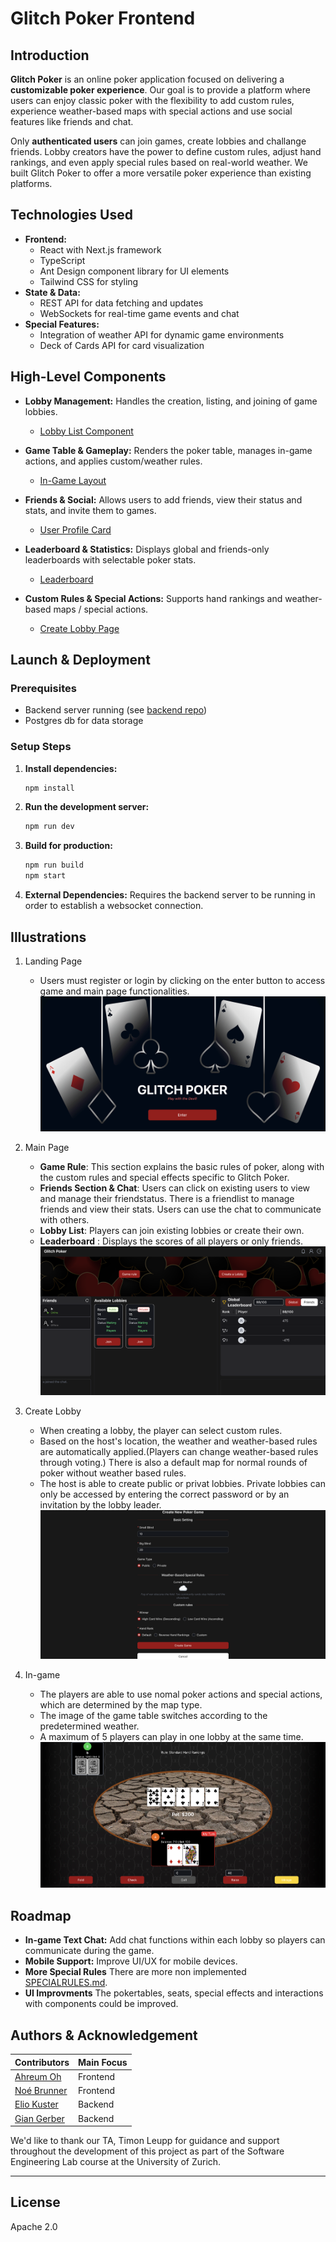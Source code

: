 # Glitch Poker Frontend

## Introduction

**Glitch Poker** is an online poker application focused on delivering a **customizable poker experience**. Our goal is to provide a platform where users can enjoy classic poker with the flexibility to add custom rules, experience weather-based maps with special actions and use social features like friends and chat.

Only **authenticated users** can join games, create lobbies and challange friends. Lobby creators have the power to define custom rules, adjust hand rankings, and even apply special rules based on real-world weather. We built Glitch Poker to offer a more versatile poker experience than existing platforms.

## Technologies Used

* **Frontend:** 
  * React with Next.js framework
  * TypeScript 
  * Ant Design component library for UI elements
  * Tailwind CSS for styling
* **State & Data:** 
  * REST API for data fetching and updates
  * WebSockets for real-time game events and chat
* **Special Features:**
  * Integration of weather API for dynamic game environments
  * Deck of Cards API for card visualization

## High-Level Components

* **Lobby Management:** Handles the creation, listing, and joining of game lobbies.
    * [Lobby List Component](app/components/main/lobbyList.tsx)

* **Game Table & Gameplay:** Renders the poker table, manages in-game actions, and applies custom/weather rules.
    * [In-Game Layout](app/components/game/inGameLayout.tsx)

* **Friends & Social:** Allows users to add friends, view their status and stats, and invite them to games.
    * [User Profile Card](app/components/friends/UserProfileCard.tsx)

* **Leaderboard & Statistics:** Displays global and friends-only leaderboards with selectable poker stats.
    * [Leaderboard](app/components/main/leaderboard/leaderboard.tsx)

* **Custom Rules & Special Actions:** Supports hand rankings and weather-based maps / special actions.
    * [Create Lobby Page](app/main/create-lobby/page.tsx)



## Launch & Deployment

### Prerequisites
* Backend server running (see [backend repo](https://github.com/GlichPoker/Glich_Poker_Backend))
* Postgres db for data storage

### Setup Steps
1.  **Install dependencies:**
    ```sh
    npm install
    ```
2.  **Run the development server:**
    ```sh
    npm run dev
    ```
3.  **Build for production:**
    ```sh
    npm run build
    npm start
    ```
4.  **External Dependencies:** Requires the backend server to be running in order to establish a websocket connection.


## Illustrations
1. Landing Page
   * Users must register or login by clicking on the enter button to access game and main page functionalities.
![landingPage](public/images/screenshot/landingPage.png)

2. Main Page
   * **Game Rule**: This section explains the basic rules of poker, along with the custom rules and special effects specific to Glitch Poker. 
   * **Friends Section & Chat**: Users can click on existing users to view and manage their friendstatus. There is a friendlist to manage friends and view their stats. Users can use the chat to communicate with others. 
   * **Lobby List**: Players can join existing lobbies or create their own. 
   * **Leaderboard** : Displays the scores of all players or only friends.
![mainPage](public/images/screenshot/mainPage.png)

3. Create Lobby
   * When creating a lobby, the player can select custom rules.
   * Based on the host's location, the weather and weather-based rules are automatically applied.(Players can change weather-based rules through voting.) There is also a default map for normal rounds of poker without weather based rules.
   * The host is able to create public or privat lobbies. Private lobbies can only be accessed by entering the correct password or by an invitation by the lobby leader.
![createLobby](public/images/screenshot/createLobby.png)

4. In-game
   * The players are able to use nomal poker actions and special actions, which are determined by the map type.
   * The image of the game table switches according to the predetermined weather.
   * A maximum of 5 players can play in one lobby at the same time. 
![inGame](public/images/screenshot/inGame_sunny.png)



## Roadmap
* **In-game Text Chat:** Add chat functions within each lobby so players can communicate during the game.
* **Mobile Support:** Improve UI/UX for mobile devices.
* **More Special Rules** There are more non implemented [SPECIALRULES.md](SPECIALRULES.md).
* **UI Improvments** The pokertables, seats, special effects and interactions with components could be improved.


## Authors & Acknowledgement
| Contributors | Main Focus |
|------|--------|
| [Ahreum Oh](https://github.com/arden333) | Frontend |
| [Noé Brunner](https://github.com/RealBluSwan) | Frontend |
| [Elio Kuster](https://github.com/elio42) | Backend |
| [Gian Gerber	](https://github.com/BeCre11how) | Backend |

We'd like to thank our TA, Timon Leupp for guidance and support throughout the development of this project as part of the Software Engineering Lab course at the University of Zurich.

---

## License
Apache 2.0